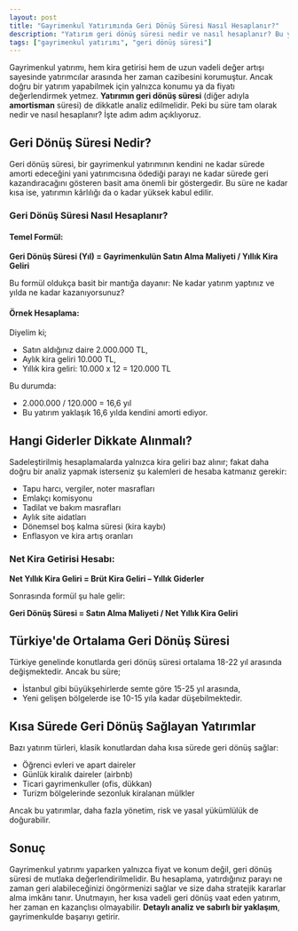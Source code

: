 ```yaml
---
layout: post
title: "Gayrimenkul Yatırımında Geri Dönüş Süresi Nasıl Hesaplanır?"
description: "Yatırım geri dönüş süresi nedir ve nasıl hesaplanır? Bu yazıda adım adım açıklıyoruz."
tags: ["gayrimenkul yatırımı", "geri dönüş süresi"]
---
```


Gayrimenkul yatırımı, hem kira getirisi hem de uzun vadeli değer artışı sayesinde yatırımcılar arasında her zaman cazibesini korumuştur. Ancak doğru bir yatırım yapabilmek için yalnızca konumu ya da fiyatı değerlendirmek yetmez. **Yatırımın geri dönüş süresi** (diğer adıyla **amortisman** süresi) de dikkatle analiz edilmelidir. Peki bu süre tam olarak nedir ve nasıl hesaplanır? İşte adım adım açıklıyoruz.

## Geri Dönüş Süresi Nedir?

Geri dönüş süresi, bir gayrimenkul yatırımının kendini ne kadar sürede amorti edeceğini yani yatırımcısına ödediği parayı ne kadar sürede geri kazandıracağını gösteren basit ama önemli bir göstergedir. Bu süre ne kadar kısa ise, yatırımın kârlılığı da o kadar yüksek kabul edilir.

### Geri Dönüş Süresi Nasıl Hesaplanır?

#### Temel Formül:

**Geri Dönüş Süresi (Yıl) = Gayrimenkulün Satın Alma Maliyeti / Yıllık Kira Geliri**

Bu formül oldukça basit bir mantığa dayanır: Ne kadar yatırım yaptınız ve yılda ne kadar kazanıyorsunuz?

#### Örnek Hesaplama:

Diyelim ki;

- Satın aldığınız daire 2.000.000 TL,
- Aylık kira geliri 10.000 TL,
- Yıllık kira geliri: 10.000 x 12 = 120.000 TL

Bu durumda:

- 2.000.000 / 120.000 = 16,6 yıl
- Bu yatırım yaklaşık 16,6 yılda kendini amorti ediyor.

## Hangi Giderler Dikkate Alınmalı?

Sadeleştirilmiş hesaplamalarda yalnızca kira geliri baz alınır; fakat daha doğru bir analiz yapmak isterseniz şu kalemleri de hesaba katmanız gerekir:

- Tapu harcı, vergiler, noter masrafları
- Emlakçı komisyonu
- Tadilat ve bakım masrafları
- Aylık site aidatları
- Dönemsel boş kalma süresi (kira kaybı)
- Enflasyon ve kira artış oranları

### Net Kira Getirisi Hesabı:

**Net Yıllık Kira Geliri = Brüt Kira Geliri – Yıllık Giderler**

Sonrasında formül şu hale gelir:

**Geri Dönüş Süresi = Satın Alma Maliyeti / Net Yıllık Kira Geliri**

## Türkiye'de Ortalama Geri Dönüş Süresi

Türkiye genelinde konutlarda geri dönüş süresi ortalama 18-22 yıl arasında değişmektedir. Ancak bu süre;

- İstanbul gibi büyükşehirlerde semte göre 15-25 yıl arasında,
- Yeni gelişen bölgelerde ise 10-15 yıla kadar düşebilmektedir.

## Kısa Sürede Geri Dönüş Sağlayan Yatırımlar

Bazı yatırım türleri, klasik konutlardan daha kısa sürede geri dönüş sağlar:

- Öğrenci evleri ve apart daireler
- Günlük kiralık daireler (airbnb)
- Ticari gayrimenkuller (ofis, dükkan)
- Turizm bölgelerinde sezonluk kiralanan mülkler

Ancak bu yatırımlar, daha fazla yönetim, risk ve yasal yükümlülük de doğurabilir.

## Sonuç

Gayrimenkul yatırımı yaparken yalnızca fiyat ve konum değil, geri dönüş süresi de mutlaka değerlendirilmelidir. Bu hesaplama, yatırdığınız parayı ne zaman geri alabileceğinizi öngörmenizi sağlar ve size daha stratejik kararlar alma imkânı tanır. Unutmayın, her kısa vadeli geri dönüş vaat eden yatırım, her zaman en kazançlısı olmayabilir. **Detaylı analiz ve sabırlı bir yaklaşım**, gayrimenkulde başarıyı getirir.